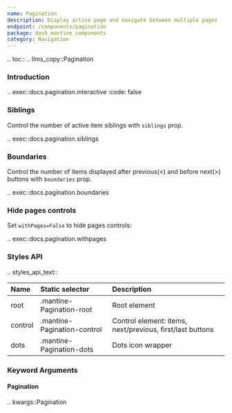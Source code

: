 ```yaml
---
name: Pagination
description: Display active page and navigate between multiple pages
endpoint: /components/pagination
package: dash_mantine_components
category: Navigation
---
```


.. toc::
.. llms_copy::Pagination

### Introduction

.. exec::docs.pagination.interactive
    :code: false

### Siblings

Control the number of active item siblings with `siblings` prop.

.. exec::docs.pagination.siblings

### Boundaries

Control the number of items displayed after previous(<) and before next(>) buttons with `boundaries` prop.

.. exec::docs.pagination.boundaries

### Hide pages controls
Set `withPages=False` to hide pages controls:


.. exec::docs.pagination.withpages


### Styles API

.. styles_api_text::

| Name    | Static selector             | Description                                               |
|:--------|:----------------------------|:----------------------------------------------------------|
| root    | .mantine-Pagination-root    | Root element                                              |
| control | .mantine-Pagination-control | Control element: items, next/previous, first/last buttons |
| dots    | .mantine-Pagination-dots    | Dots icon wrapper                                         |

### Keyword Arguments

#### Pagination

.. kwargs::Pagination
